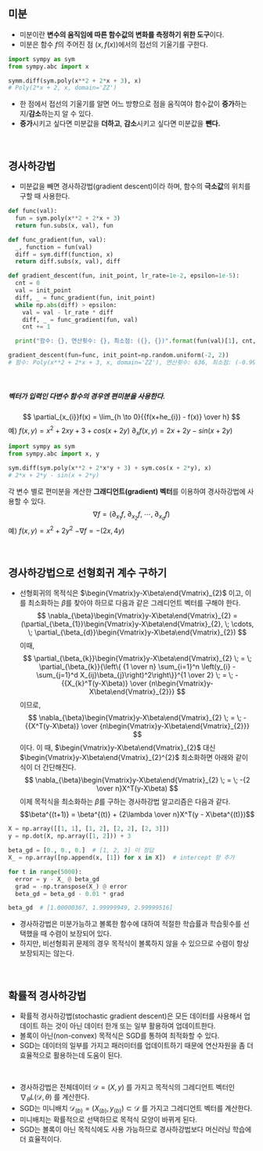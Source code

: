## 미분
* 미분이란 **변수의 움직임에 따른 함수값의 변화를 측정하기 위한 도구**이다.
* 미분은 함수 $f$의 주어진 점 $(x, f(x))$에서의 접선의 기울기를 구한다.
``` python
import sympy as sym
from sympy.abc import x

symm.diff(sym.poly(x**2 + 2*x + 3), x)
# Poly(2*x + 2, x, domain='ZZ')
```
* 한 점에서 접선의 기울기를 알면 어느 방향으로 점을 움직여야 함수값이 **증가**하는지/**감소**하는지 알 수 있다.
* **증가**시키고 싶다면 미분값을 **더하고**, **감소**시키고 싶다면 미분값을 **뺀다.**

<br />

## 경사하강법
* 미분값을 빼면 경사하강법(gradient descent)이라 하며, 함수의 **극소값**의 위치를 구할 때 사용한다.
``` python
def func(val):
  fun = sym.poly(x**2 + 2*x + 3)
  return fun.subs(x, val), fun

def func_gradient(fun, val):
  _, function = fun(val)
  diff = sym.diff(function, x)
  return diff.subs(x, val), diff

def gradient_descent(fun, init_point, lr_rate=1e-2, epsilon=1e-5):
  cnt = 0
  val = init_point
  diff, _ = func_gradient(fun, init_point)
  while np.abs(diff) > epsilon:
    val = val - lr_rate * diff
    diff, _ = func_gradient(fun, val)
    cnt += 1

  print("함수: {}, 연산횟수: {}, 최소점: ({}, {})".format(fun(val)[1], cnt, val, fun(val)[0]))

gradient_descent(fun=func, init_point=np.random.uniform(-2, 2))
# 함수: Poly(x**2 + 2*x + 3, x, domain='ZZ'), 연산횟수: 636, 최소점: (-0.999995047967832, 2.000000000002452)
```

<br />

##### 벡터가 입력인 다변수 함수의 경우엔 편미분을 사용한다.
$$
\partial_{x_{i}}f(x) = \lim_{h \to 0}{{f(x+he_{i}) - f(x)} \over h}
$$
예)
$f(x, y) = x^2 + 2xy + 3 + cos(x + 2y)$
$\partial_{x}f(x, y) = 2x + 2y - sin(x + 2y)$
``` python
import sympy as sym
from sympy.abc import x, y

sym.diff(sym.poly(x**2 + 2*x*y + 3) + sym.cos(x + 2*y), x)
# 2*x + 2*y - sin(x + 2*y)
```

각 변수 별로 편미분을 계산한 **그래디언트(gradient) 벡터**를 이용하여 경사하강법에 사용할 수 있다.
$$\nabla f = (\partial_{x_{1}}f, \; \partial_{x_{2}}f, \; \cdots, \; \partial_{x_{d}}f)$$
예)
$f(x,y)=x^2+2y^2$
$- \nabla f = -(2x, 4y)$

<br />

## 경사하강법으로 선형회귀 계수 구하기
* 선형회귀의 목적식은 $\begin{Vmatrix}y-X\beta\end{Vmatrix}_{2}$ 이고, 이를 최소화하는 $\beta$를 찾아야 하므로 다음과 같은 그레디언트 벡터를 구해야 한다.
$$
\nabla_{\beta}\begin{Vmatrix}y-X\beta\end{Vmatrix}_{2} = (\partial_{\beta_{1}}\begin{Vmatrix}y-X\beta\end{Vmatrix}_{2}, \; \cdots, \; \partial_{\beta_{d}}\begin{Vmatrix}y-X\beta\end{Vmatrix}_{2})
$$
이때, 
$$
\partial_{\beta_{k}}\begin{Vmatrix}y-X\beta\end{Vmatrix}_{2} \; = \; 
\partial_{\beta_{k}}{\left\{ {1 \over n} \sum_{i=1}^n \left(y_{i} - \sum_{j=1}^d X_{ij}\beta_{j}\right)^2\right\}}^{1 \over 2} \; = \; 
-{{X_{k}^T(y-X\beta)} \over {n\begin{Vmatrix}y-X\beta\end{Vmatrix}_{2}}}
$$
이므로,
$$
\nabla_{\beta}\begin{Vmatrix}y-X\beta\end{Vmatrix}_{2} \; = \;
-{{X^T(y-X\beta)} \over {n\begin{Vmatrix}y-X\beta\end{Vmatrix}_{2}}}
$$
이다. 이 때, $\begin{Vmatrix}y-X\beta\end{Vmatrix}_{2}$ 대신 $\begin{Vmatrix}y-X\beta\end{Vmatrix}_{2}^{2}$ 최소화하면 아래와 같이 식이 더 간단해진다.
$$
\nabla_{\beta}\begin{Vmatrix}y-X\beta\end{Vmatrix}_{2} \; = \;
-{2 \over n}X^T(y-X\beta)
$$
이제 목적식을 최소화하는 $\beta$를 구하는 경사하강법 알고리즘은 다음과 같다.
$$\beta^{(t+1)} = \beta^{(t)} + {2\lambda \over n}X^T(y - X\beta^{(t)})$$

``` python
X = np.array([[1, 1], [1, 2], [2, 2], [2, 3]])
y = np.dot(X, np.array([1, 2])) + 3

beta_gd = [0., 0., 0.]  # [1, 2, 3] 이 정답
X_ = np.array([np.append(x, [1]) for x in X])  # intercept 항 추가

for t in range(5000):
  error = y - X_ @ beta_gd
  grad = -np.transpose(X_) @ error
  beta_gd = beta_gd - 0.01 * grad

beta_gd  # [1.00000367, 1.99999949, 2.99999516]
```
* 경사하강법은 미분가능하고 볼록한 함수에 대하여 적절한 학습률과 학습횟수를 선택했을 때 수렴이 보장되어 있다.
* 하지만, 비선형회귀 문제의 경우 목적식이 볼록하지 않을 수 있으므로 수렴이 항상 보장되지는 않는다.

<br />

## 확률적 경사하강법
* 확률적 경사하강법(stochastic gradient descent)은 모든 데이터를 사용해서 업데이트 하는 것이 아닌 데이터 한개 또는 일부 활용하여 업데이트한다.
* 볼록이 아닌(non-convex) 목적식은 SGD를 통하여 최적화할 수 있다.
* SGD는 데이터의 일부를 가지고 패러미터를 업데이트하기 때문에 연산자원을 좀 더 효율적으로 활용하는데 도움이 된다.

<br />

* 경사하강법은 전체데이터 $\mathcal{D}=(X,y)$ 를 가지고 목적식의 그레디언트 벡터인 $\nabla_{\theta}L(\mathcal{D}, \theta)$ 를 계산한다.
* SGD는 미니배치 $\mathcal{D}_{(b)}=(X_{(b)},y_{(b)}) \subset \mathcal{D}$ 를 가지고 그레디언트 벡터를 계산한다.
* 미니배치는 확률적으로 선택하므로 목적식 모양이 바뀌게 된다.
* SGD는 볼록이 아닌 목적식에도 사용 가능하므로 경사하강법보다 머신러닝 학습에 더 효율적이다.